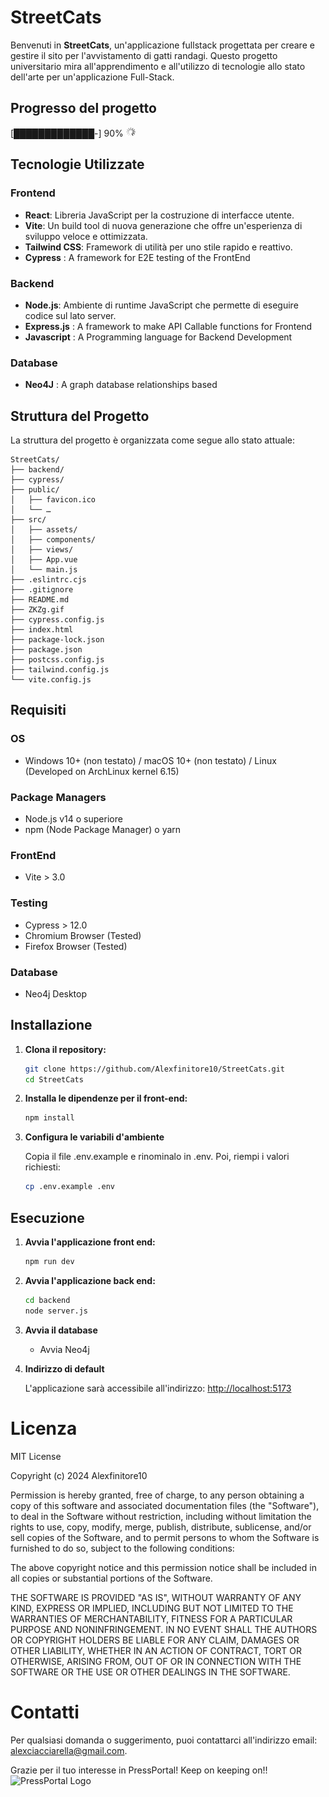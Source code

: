 # StreetCats

Benvenuti in **StreetCats**, un'applicazione fullstack progettata per creare e gestire il sito per l'avvistamento di gatti randagi. Questo progetto universitario mira all'apprendimento e all'utilizzo di tecnologie allo stato dell'arte per un'applicazione Full-Stack.

## Progresso del progetto

[█████████████-] 90%
<img src="https://github.com/Alexfinitore10/PressPortal/blob/main/ZKZg.gif" alt="PressPortal GIF" width="15"/>





## Tecnologie Utilizzate

### Frontend
- **React**: Libreria JavaScript per la costruzione di interfacce utente.
- **Vite**: Un build tool di nuova generazione che offre un'esperienza di sviluppo veloce e ottimizzata.
- **Tailwind CSS**: Framework di utilità per uno stile rapido e reattivo.
- **Cypress** : A framework for E2E testing of the FrontEnd

### Backend
- **Node.js**: Ambiente di runtime JavaScript che permette di eseguire codice sul lato server.
- **Express.js** : A framework to make API Callable functions for Frontend
- **Javascript** : A Programming language for Backend Development

### Database
- **Neo4J** : A graph database relationships based

## Struttura del Progetto

La struttura del progetto è organizzata come segue allo stato attuale:
```
StreetCats/
├── backend/
├── cypress/
├── public/
│   ├── favicon.ico
│   └── …  
├── src/
│   ├── assets/
│   ├── components/
│   ├── views/
│   ├── App.vue
│   └── main.js
├── .eslintrc.cjs
├── .gitignore
├── README.md
├── ZKZg.gif
├── cypress.config.js
├── index.html
├── package-lock.json
├── package.json
├── postcss.config.js
├── tailwind.config.js
└── vite.config.js

```

## Requisiti

### OS
- Windows 10+ (non testato) / macOS 10+ (non testato) / Linux (Developed on ArchLinux kernel 6.15)

### Package Managers
- Node.js v14 o superiore
- npm (Node Package Manager) o yarn

### FrontEnd
- Vite > 3.0

### Testing
- Cypress > 12.0
- Chromium Browser (Tested)
- Firefox Browser (Tested)

### Database
- Neo4j Desktop

## Installazione

1. **Clona il repository:**

   ```bash
   git clone https://github.com/Alexfinitore10/StreetCats.git
   cd StreetCats

2. **Installa le dipendenze per il front-end:**
   ```bash
   npm install
   ```
3. **Configura le variabili d'ambiente**
   
   Copia il file .env.example e rinominalo in .env. Poi, riempi i valori richiesti:
   ```bash
   cp .env.example .env
   ```
## Esecuzione
1. **Avvia l'applicazione front end:**

   ```bash
   npm run dev
   ```
   
2. **Avvia l'applicazione back end:**

   ```bash
   cd backend
   node server.js
   ```
3. **Avvia il database**
   - Avvia Neo4j
   
4. **Indirizzo di default**

   L'applicazione sarà accessibile all'indirizzo: [http://localhost:5173](http://localhost:5173)


# Licenza

MIT License

Copyright (c) 2024 Alexfinitore10

Permission is hereby granted, free of charge, to any person obtaining a copy
of this software and associated documentation files (the "Software"), to deal
in the Software without restriction, including without limitation the rights
to use, copy, modify, merge, publish, distribute, sublicense, and/or sell
copies of the Software, and to permit persons to whom the Software is
furnished to do so, subject to the following conditions:

The above copyright notice and this permission notice shall be included in all
copies or substantial portions of the Software.

THE SOFTWARE IS PROVIDED "AS IS", WITHOUT WARRANTY OF ANY KIND, EXPRESS OR
IMPLIED, INCLUDING BUT NOT LIMITED TO THE WARRANTIES OF MERCHANTABILITY,
FITNESS FOR A PARTICULAR PURPOSE AND NONINFRINGEMENT. IN NO EVENT SHALL THE
AUTHORS OR COPYRIGHT HOLDERS BE LIABLE FOR ANY CLAIM, DAMAGES OR OTHER
LIABILITY, WHETHER IN AN ACTION OF CONTRACT, TORT OR OTHERWISE, ARISING FROM,
OUT OF OR IN CONNECTION WITH THE SOFTWARE OR THE USE OR OTHER DEALINGS IN THE
SOFTWARE.

# Contatti

Per qualsiasi domanda o suggerimento, puoi contattarci all'indirizzo email: [alexciacciarella@gmail.com](alexciacciarella@gmail.com).

Grazie per il tuo interesse in PressPortal! Keep on keeping on!!<img src="https://ih1.redbubble.net/image.1384215121.0533/raf,750x1000,075,t,101010:01c5ca27c6.jpg" alt="PressPortal Logo" width="50" />


